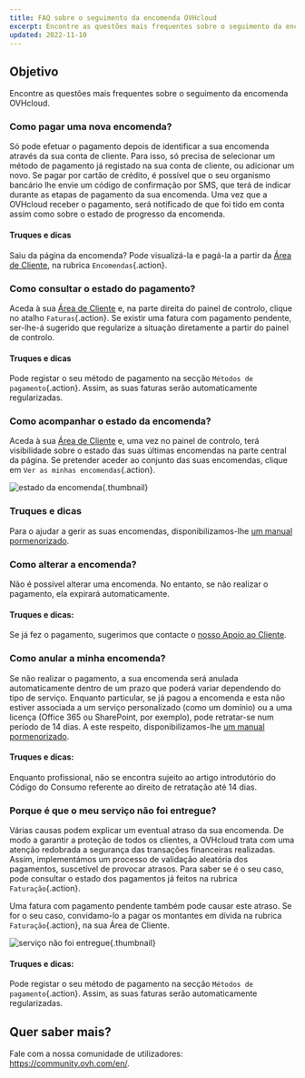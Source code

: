 ```yaml
---
title: FAQ sobre o seguimento da encomenda OVHcloud
excerpt: Encontre as questões mais frequentes sobre o seguimento da encomenda OVHcloud
updated: 2022-11-10
---
```


## Objetivo

Encontre as questões mais frequentes sobre o seguimento da encomenda OVHcloud.

### Como pagar uma nova encomenda?

Só pode efetuar o pagamento depois de identificar a sua encomenda através da sua conta de cliente. Para isso, só precisa de selecionar um método de pagamento já registado na sua conta de cliente, ou adicionar um novo. Se pagar por cartão de crédito, é possível que o seu organismo bancário lhe envie um código de confirmação por SMS, que terá de indicar durante as etapas de pagamento da sua encomenda. Uma vez que a OVHcloud receber o pagamento, será notificado de que foi tido em conta assim como sobre o estado de progresso da encomenda.

#### Truques e dicas

Saiu da página da encomenda? Pode visualizá-la e pagá-la a partir da [Área de Cliente](https://www.ovh.com/auth/?action=gotomanager&from=https://www.ovh.pt/&ovhSubsidiary=pt), na rubrica `Encomendas`{.action}.

### Como consultar o estado do pagamento?

Aceda à sua [Área de Cliente](https://www.ovh.com/auth/?action=gotomanager&from=https://www.ovh.pt/&ovhSubsidiary=pt) e, na parte direita do painel de controlo, clique no atalho `Faturas`{.action}. Se existir uma fatura com pagamento pendente, ser-lhe-á sugerido que regularize a situação diretamente a partir do painel de controlo.

#### Truques e dicas

Pode registar o seu método de pagamento na secção `Métodos de pagamento`{.action}. Assim, as suas faturas serão automaticamente regularizadas.

### Como acompanhar o estado da encomenda?

Aceda à sua [Área de Cliente](https://www.ovh.com/auth/?action=gotomanager&from=https://www.ovh.pt/&ovhSubsidiary=pt) e, uma vez no painel de controlo, terá visibilidade sobre o estado das suas últimas encomendas na parte central da página. Se pretender aceder ao conjunto das suas encomendas, clique em `Ver as minhas encomendas`{.action}.

![estado da encomenda](order_final-min.gif){.thumbnail}

### Truques e dicas

Para o ajudar a gerir as suas encomendas, disponibilizamos-lhe [um manual pormenorizado](managing_ovh_orders1.).

### Como alterar a encomenda?

Não é possível alterar uma encomenda. No entanto, se não realizar o pagamento, ela expirará automaticamente.

#### Truques e dicas:

Se já fez o pagamento, sugerimos que contacte o [nosso Apoio ao Cliente](https://www.ovhcloud.com/pt/contact/).

### Como anular a minha encomenda?

Se não realizar o pagamento, a sua encomenda será anulada automaticamente dentro de um prazo que poderá variar dependendo do tipo de serviço.
Enquanto particular, se já pagou a encomenda e esta não estiver associada a um serviço personalizado (como um domínio) ou a uma licença (Office 365 ou SharePoint, por exemplo), pode retratar-se num período de 14 dias. A este respeito, disponibilizamos-lhe [um manual pormenorizado](managing_ovh_orders#direito-de-retratacao.).

#### Truques e dicas:

Enquanto profissional, não se encontra sujeito ao artigo introdutório do Código do Consumo referente ao direito de retratação até 14 dias.

### Porque é que o meu serviço não foi entregue?

Várias causas podem explicar um eventual atraso da sua encomenda.
De modo a garantir a proteção de todos os clientes, a OVHcloud trata com uma atenção redobrada a segurança das transações financeiras realizadas. Assim, implementámos um processo de validação aleatória dos pagamentos, suscetível de provocar atrasos. Para saber se é o seu caso, pode consultar o estado dos pagamentos já feitos na rubrica `Faturação`{.action}.

Uma fatura com pagamento pendente também pode causar este atraso. Se for o seu caso, convidamo-lo a pagar os montantes em dívida na rubrica `Faturação`{.action}, na sua Área de Cliente.

![serviço não foi entregue](billing_final_0.gif){.thumbnail}

#### Truques e dicas:

Pode registar o seu método de pagamento na secção `Métodos de pagamento`{.action}. Assim, as suas faturas serão automaticamente regularizadas.

## Quer saber mais?

Fale com a nossa comunidade de utilizadores: <https://community.ovh.com/en/>.